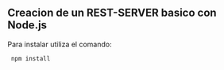 ## Creacion de un REST-SERVER basico con Node.js

Para instalar utiliza el comando: 

```
 npm install
```